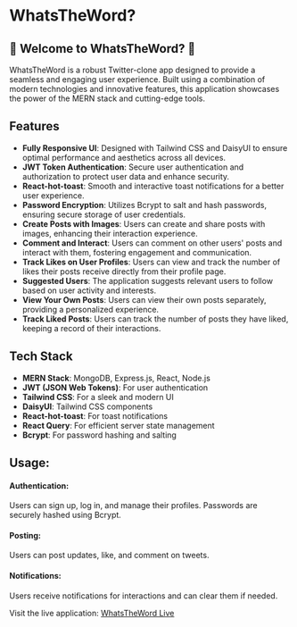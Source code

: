 # WhatsTheWord?
## 🚀 Welcome to WhatsTheWord? 🚀

WhatsTheWord is a robust Twitter-clone app designed to provide a seamless and engaging user experience. Built using a combination of modern technologies and innovative features, this application showcases the power of the MERN stack and cutting-edge tools.

## Features

- **Fully Responsive UI**: Designed with Tailwind CSS and DaisyUI to ensure optimal performance and aesthetics across all devices.
- **JWT Token Authentication**: Secure user authentication and authorization to protect user data and enhance security.
- **React-hot-toast**: Smooth and interactive toast notifications for a better user experience.
- **Password Encryption**: Utilizes Bcrypt to salt and hash passwords, ensuring secure storage of user credentials.
- **Create Posts with Images**: Users can create and share posts with images, enhancing their interaction experience.
- **Comment and Interact**: Users can comment on other users' posts and interact with them, fostering engagement and communication.
- **Track Likes on User Profiles**: Users can view and track the number of likes their posts receive directly from their profile page.
- **Suggested Users**: The application suggests relevant users to follow based on user activity and interests.
- **View Your Own Posts**: Users can view their own posts separately, providing a personalized experience.
- **Track Liked Posts**: Users can track the number of posts they have liked, keeping a record of their interactions.


## Tech Stack

- **MERN Stack**: MongoDB, Express.js, React, Node.js
- **JWT (JSON Web Tokens)**: For user authentication
- **Tailwind CSS**: For a sleek and modern UI
- **DaisyUI**: Tailwind CSS components
- **React-hot-toast**: For toast notifications
- **React Query**: For efficient server state management
- **Bcrypt**: For password hashing and salting

## Usage:
#### Authentication:
Users can sign up, log in, and manage their profiles. Passwords are securely hashed using Bcrypt.

#### Posting:
Users can post updates, like, and comment on tweets.

#### Notifications:
Users receive notifications for interactions and can clear them if needed.

Visit the live application: [WhatsTheWord Live](https://whatstheword.onrender.com/)

